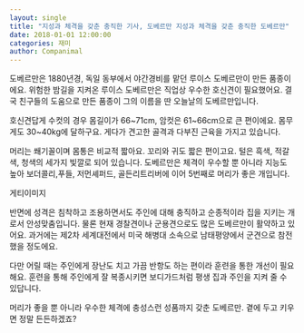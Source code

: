 ```yaml
---
layout: single
title: "지성과 체격을 갖춘 충직한 기사, 도베르만 지성과 체격을 갖춘 충직한 도베르만"
date: 2018-01-01 12:00:00
categories: 재미
author: Companimal
---
```


도베르만은 1880년경, 독일 동부에서 야간경비를 맡던 루이스 도베르만이 만든 품종이에요. 위험한 밤길을 지켜온 루이스 도베르만은 직업상 우수한 호신견이 필요했어요. 결국 친구들의 도움으로 만든 품종이 그의 이름을 딴 오늘날의 도베르만입니다.

호신견답게 수컷의 경우 몸길이가 66~71cm, 암컷은 61~66cm으로 큰 편이에요. 몸무게도 30~40kg에 달하구요. 게다가 견고한 골격과 다부진 근육을 가지고 있습니다.

머리는 쐐기꼴이며 몸통은 비교적 짧아요. 꼬리와 귀도 짧은 편이고요. 털은 흑색, 적갈색, 청색의 세가지 빛깔로 되어 있습니다. 도베르만은 체격이 우수할 뿐 아니라 지능도 높아 보더콜리,푸들, 저먼셰퍼드, 골든리트리버에 이어 5번째로 머리가 좋은 개입니다.

게티이미지

반면에 성격은 침착하고 조용하면서도 주인에 대해 충직하고 순종적이라 집을 지키는 개로서 안성맞춤입니다. 물론 현재 경찰견이나 군용견으로도 많은 도베르만이 활약하고 있어요. 과거에는 제2차 세계대전에서 미국 해병대 소속으로 남태평양에서 군견으로 참전했을 정도에요.

다만 어릴 때는 주인에게 장난도 치고 가끔 반항도 하는 편이라 훈련을 통한 개선이 필요해요. 훈련을 통해 주인에게 잘 복종시키면 보디가드처럼 평생 집과 주인을 지켜 줄 수 있답니다.

머리가 좋을 뿐 아니라 우수한 체격에 충성스런 성품까지 갖춘 도베르만. 곁에 두고 키우면 정말 든든하겠죠?
